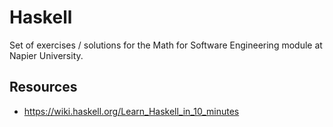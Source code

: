 # Haskell
Set of exercises / solutions for the Math for Software Engineering module at Napier University.  

## Resources

* https://wiki.haskell.org/Learn_Haskell_in_10_minutes
